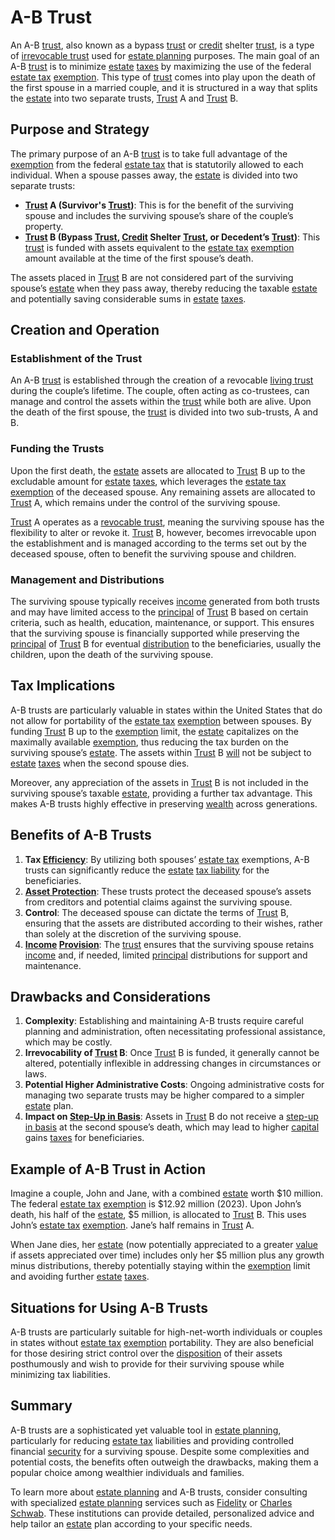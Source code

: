 # A-B Trust

An A-B [trust](../t/trust.md), also known as a bypass [trust](../t/trust.md) or [credit](../c/credit.md) shelter [trust](../t/trust.md), is a type of [irrevocable trust](../i/irrevocable_trust.md) used for [estate planning](../e/estate_planning.md) purposes. The main goal of an A-B [trust](../t/trust.md) is to minimize [estate](../e/estate.md) [taxes](../t/taxes.md) by maximizing the use of the federal [estate tax](../e/estate_tax.md) [exemption](../e/exemption.md). This type of [trust](../t/trust.md) comes into play upon the death of the first spouse in a married couple, and it is structured in a way that splits the [estate](../e/estate.md) into two separate trusts, [Trust](../t/trust.md) A and [Trust](../t/trust.md) B.

## Purpose and Strategy

The primary purpose of an A-B [trust](../t/trust.md) is to take full advantage of the [exemption](../e/exemption.md) from the federal [estate tax](../e/estate_tax.md) that is statutorily allowed to each individual. When a spouse passes away, the [estate](../e/estate.md) is divided into two separate trusts:

- **[Trust](../t/trust.md) A (Survivor's [Trust](../t/trust.md))**: This is for the benefit of the surviving spouse and includes the surviving spouse’s share of the couple’s property.
- **[Trust](../t/trust.md) B (Bypass [Trust](../t/trust.md), [Credit](../c/credit.md) Shelter [Trust](../t/trust.md), or Decedent’s [Trust](../t/trust.md))**: This [trust](../t/trust.md) is funded with assets equivalent to the [estate tax](../e/estate_tax.md) [exemption](../e/exemption.md) amount available at the time of the first spouse’s death.

The assets placed in [Trust](../t/trust.md) B are not considered part of the surviving spouse’s [estate](../e/estate.md) when they pass away, thereby reducing the taxable [estate](../e/estate.md) and potentially saving considerable sums in [estate](../e/estate.md) [taxes](../t/taxes.md).

## Creation and Operation

### Establishment of the Trust

An A-B [trust](../t/trust.md) is established through the creation of a revocable [living trust](../l/living_trust.md) during the couple’s lifetime. The couple, often acting as co-trustees, can manage and control the assets within the [trust](../t/trust.md) while both are alive. Upon the death of the first spouse, the [trust](../t/trust.md) is divided into two sub-trusts, A and B.

### Funding the Trusts

Upon the first death, the [estate](../e/estate.md) assets are allocated to [Trust](../t/trust.md) B up to the excludable amount for [estate](../e/estate.md) [taxes](../t/taxes.md), which leverages the [estate tax](../e/estate_tax.md) [exemption](../e/exemption.md) of the deceased spouse. Any remaining assets are allocated to [Trust](../t/trust.md) A, which remains under the control of the surviving spouse.

[Trust](../t/trust.md) A operates as a [revocable trust](../r/revocable_trust.md), meaning the surviving spouse has the flexibility to alter or revoke it. [Trust](../t/trust.md) B, however, becomes irrevocable upon the establishment and is managed according to the terms set out by the deceased spouse, often to benefit the surviving spouse and children.

### Management and Distributions

The surviving spouse typically receives [income](../i/income.md) generated from both trusts and may have limited access to the [principal](../p/principal.md) of [Trust](../t/trust.md) B based on certain criteria, such as health, education, maintenance, or support. This ensures that the surviving spouse is financially supported while preserving the [principal](../p/principal.md) of [Trust](../t/trust.md) B for eventual [distribution](../d/distribution.md) to the beneficiaries, usually the children, upon the death of the surviving spouse.

## Tax Implications

A-B trusts are particularly valuable in states within the United States that do not allow for portability of the [estate tax](../e/estate_tax.md) [exemption](../e/exemption.md) between spouses. By funding [Trust](../t/trust.md) B up to the [exemption](../e/exemption.md) limit, the [estate](../e/estate.md) capitalizes on the maximally available [exemption](../e/exemption.md), thus reducing the tax burden on the surviving spouse’s [estate](../e/estate.md). The assets within [Trust](../t/trust.md) B [will](../w/will.md) not be subject to [estate](../e/estate.md) [taxes](../t/taxes.md) when the second spouse dies.

Moreover, any appreciation of the assets in [Trust](../t/trust.md) B is not included in the surviving spouse’s taxable [estate](../e/estate.md), providing a further tax advantage. This makes A-B trusts highly effective in preserving [wealth](../w/wealth.md) across generations.

## Benefits of A-B Trusts

1. **Tax [Efficiency](../e/efficiency.md)**: By utilizing both spouses’ [estate tax](../e/estate_tax.md) exemptions, A-B trusts can significantly reduce the [estate](../e/estate.md) [tax liability](../t/tax_liability.md) for the beneficiaries.
2. **[Asset Protection](../a/asset_protection.md)**: These trusts protect the deceased spouse’s assets from creditors and potential claims against the surviving spouse.
3. **Control**: The deceased spouse can dictate the terms of [Trust](../t/trust.md) B, ensuring that the assets are distributed according to their wishes, rather than solely at the discretion of the surviving spouse.
4. **[Income](../i/income.md) [Provision](../p/provision.md)**: The [trust](../t/trust.md) ensures that the surviving spouse retains [income](../i/income.md) and, if needed, limited [principal](../p/principal.md) distributions for support and maintenance.

## Drawbacks and Considerations

1. **Complexity**: Establishing and maintaining A-B trusts require careful planning and administration, often necessitating professional assistance, which may be costly.
2. **Irrevocability of [Trust](../t/trust.md) B**: Once [Trust](../t/trust.md) B is funded, it generally cannot be altered, potentially inflexible in addressing changes in circumstances or laws.
3. **Potential Higher Administrative Costs**: Ongoing administrative costs for managing two separate trusts may be higher compared to a simpler [estate](../e/estate.md) plan.
4. **Impact on [Step-Up in Basis](../s/step-up_in_basis.md)**: Assets in [Trust](../t/trust.md) B do not receive a [step-up in basis](../s/step-up_in_basis.md) at the second spouse’s death, which may lead to higher [capital](../c/capital.md) gains [taxes](../t/taxes.md) for beneficiaries.

## Example of A-B Trust in Action

Imagine a couple, John and Jane, with a combined [estate](../e/estate.md) worth $10 million. The federal [estate tax](../e/estate_tax.md) [exemption](../e/exemption.md) is $12.92 million (2023). Upon John’s death, his half of the [estate](../e/estate.md), $5 million, is allocated to [Trust](../t/trust.md) B. This uses John’s [estate tax](../e/estate_tax.md) [exemption](../e/exemption.md). Jane’s half remains in [Trust](../t/trust.md) A.

When Jane dies, her [estate](../e/estate.md) (now potentially appreciated to a greater [value](../v/value.md) if assets appreciated over time) includes only her $5 million plus any growth minus distributions, thereby potentially staying within the [exemption](../e/exemption.md) limit and avoiding further [estate](../e/estate.md) [taxes](../t/taxes.md).

## Situations for Using A-B Trusts

A-B trusts are particularly suitable for high-net-worth individuals or couples in states without [estate tax](../e/estate_tax.md) [exemption](../e/exemption.md) portability. They are also beneficial for those desiring strict control over the [disposition](../d/disposition.md) of their assets posthumously and wish to provide for their surviving spouse while minimizing tax liabilities.

## Summary

A-B trusts are a sophisticated yet valuable tool in [estate planning](../e/estate_planning.md), particularly for reducing [estate tax](../e/estate_tax.md) liabilities and providing controlled financial [security](../s/security.md) for a surviving spouse. Despite some complexities and potential costs, the benefits often outweigh the drawbacks, making them a popular choice among wealthier individuals and families.

To learn more about [estate planning](../e/estate_planning.md) and A-B trusts, consider consulting with specialized [estate planning](../e/estate_planning.md) services such as [Fidelity](https://www.fidelity.com) or [Charles Schwab](https://www.schwab.com). These institutions can provide detailed, personalized advice and help tailor an [estate](../e/estate.md) plan according to your specific needs.